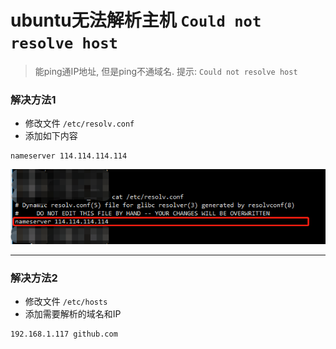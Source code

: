 # ubuntu无法解析主机 `Could not resolve host`
> 能ping通IP地址, 但是ping不通域名. 提示: `Could not resolve host`

### 解决方法1
- 修改文件 `/etc/resolv.conf`
- 添加如下内容
~~~
nameserver 114.114.114.114
~~~
![](1.png)

---

### 解决方法2
- 修改文件 `/etc/hosts`
- 添加需要解析的域名和IP
~~~
192.168.1.117 github.com
~~~
